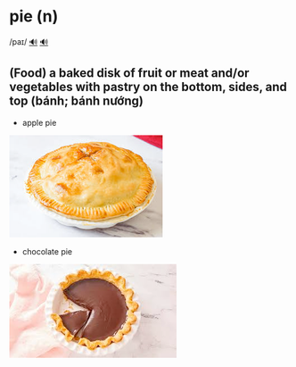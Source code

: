 # pie (n)

/paɪ/ [🔊](https://www.oxfordlearnersdictionaries.com/media/english/uk_pron/p/pie/pie__/pie__gb_1.mp3) [🔊](https://www.oxfordlearnersdictionaries.com/media/english/us_pron/p/pie/pie__/pie__us_1.mp3)

## (Food) a baked disk of fruit or meat and/or vegetables with pastry on the bottom, sides, and top (bánh; bánh nướng)

- apple pie

![pie-1](pie-1.png)

- chocolate pie

![pie-2](pie-2.png)